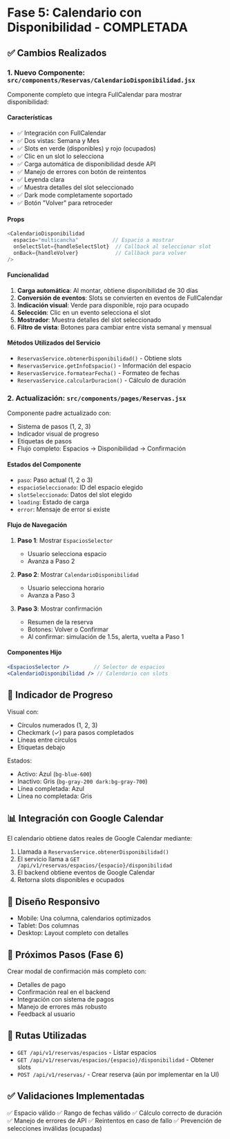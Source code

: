 # Fase 5: Calendario con Disponibilidad - COMPLETADA

## ✅ Cambios Realizados

### 1. Nuevo Componente: `src/components/Reservas/CalendarioDisponibilidad.jsx`

Componente completo que integra FullCalendar para mostrar disponibilidad:

#### Características
- ✅ Integración con FullCalendar
- ✅ Dos vistas: Semana y Mes
- ✅ Slots en verde (disponibles) y rojo (ocupados)
- ✅ Clic en un slot lo selecciona
- ✅ Carga automática de disponibilidad desde API
- ✅ Manejo de errores con botón de reintentos
- ✅ Leyenda clara
- ✅ Muestra detalles del slot seleccionado
- ✅ Dark mode completamente soportado
- ✅ Botón "Volver" para retroceder

#### Props
```javascript
<CalendarioDisponibilidad
  espacio="multicancha"           // Espacio a mostrar
  onSelectSlot={handleSelectSlot}  // Callback al seleccionar slot
  onBack={handleVolver}            // Callback para volver
/>
```

#### Funcionalidad
1. **Carga automática**: Al montar, obtiene disponibilidad de 30 días
2. **Conversión de eventos**: Slots se convierten en eventos de FullCalendar
3. **Indicación visual**: Verde para disponible, rojo para ocupado
4. **Selección**: Clic en un evento selecciona el slot
5. **Mostrador**: Muestra detalles del slot seleccionado
6. **Filtro de vista**: Botones para cambiar entre vista semanal y mensual

#### Métodos Utilizados del Servicio
- `ReservasService.obtenerDisponibilidad()` - Obtiene slots
- `ReservasService.getInfoEspacio()` - Información del espacio
- `ReservasService.formatearFecha()` - Formateo de fechas
- `ReservasService.calcularDuracion()` - Cálculo de duración

### 2. Actualización: `src/components/pages/Reservas.jsx`

Componente padre actualizado con:
- Sistema de pasos (1, 2, 3)
- Indicador visual de progreso
- Etiquetas de pasos
- Flujo completo: Espacios → Disponibilidad → Confirmación

#### Estados del Componente
- `paso`: Paso actual (1, 2 o 3)
- `espacioSeleccionado`: ID del espacio elegido
- `slotSeleccionado`: Datos del slot elegido
- `loading`: Estado de carga
- `error`: Mensaje de error si existe

#### Flujo de Navegación
1. **Paso 1**: Mostrar `EspaciosSelector`
   - Usuario selecciona espacio
   - Avanza a Paso 2

2. **Paso 2**: Mostrar `CalendarioDisponibilidad`
   - Usuario selecciona horario
   - Avanza a Paso 3

3. **Paso 3**: Mostrar confirmación
   - Resumen de la reserva
   - Botones: Volver o Confirmar
   - Al confirmar: simulación de 1.5s, alerta, vuelta a Paso 1

#### Componentes Hijo
```jsx
<EspaciosSelector />        // Selector de espacios
<CalendarioDisponibilidad /> // Calendario con slots
```

## 🎯 Indicador de Progreso

Visual con:
- Círculos numerados (1, 2, 3)
- Checkmark (✓) para pasos completados
- Líneas entre círculos
- Etiquetas debajo

Estados:
- Activo: Azul (`bg-blue-600`)
- Inactivo: Gris (`bg-gray-200 dark:bg-gray-700`)
- Línea completada: Azul
- Línea no completada: Gris

## 📊 Integración con Google Calendar

El calendario obtiene datos reales de Google Calendar mediante:
1. Llamada a `ReservasService.obtenerDisponibilidad()`
2. El servicio llama a `GET /api/v1/reservas/espacios/{espacio}/disponibilidad`
3. El backend obtiene eventos de Google Calendar
4. Retorna slots disponibles e ocupados

## 🎨 Diseño Responsivo

- Mobile: Una columna, calendarios optimizados
- Tablet: Dos columnas
- Desktop: Layout completo con detalles

## 🚀 Próximos Pasos (Fase 6)

Crear modal de confirmación más completo con:
- Detalles de pago
- Confirmación real en el backend
- Integración con sistema de pagos
- Manejo de errores más robusto
- Feedback al usuario

## 📝 Rutas Utilizadas

- `GET /api/v1/reservas/espacios` - Listar espacios
- `GET /api/v1/reservas/espacios/{espacio}/disponibilidad` - Obtener slots
- `POST /api/v1/reservas/` - Crear reserva (aún por implementar en la UI)

## ✅ Validaciones Implementadas

✅ Espacio válido
✅ Rango de fechas válido
✅ Cálculo correcto de duración
✅ Manejo de errores de API
✅ Reintentos en caso de fallo
✅ Prevención de selecciones inválidas (ocupadas)
